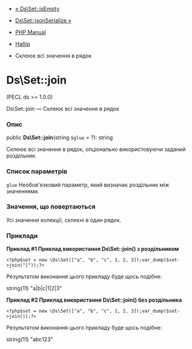 - [« Ds\Set::isEmpty](ds-set.isempty.md)
- [Ds\Set::jsonSerialize »](ds-set.jsonserialize.md)

- [PHP Manual](index.md)
- [Набір](class.ds-set.md)
- Склеює всі значення в рядок

# Ds\Set::join

(PECL ds \>= 1.0.0)

Ds\Set::join — Склеює всі значення в рядок

### Опис

public **Ds\Set::join**(string `$glue` = ?): string

Склеює всі значення в рядок, опціонально використовуючи заданий
роздільник.

### Список параметрів

`glue`
Необов'язковий параметр, який визначає роздільник між значеннями.

### Значення, що повертаються

Усі значення колекції, склеєні в один рядок.

### Приклади

**Приклад #1 Приклад використання **Ds\Set::join()** з роздільником**

` <?php$set = new \Ds\Set(["a", "b", "c", 1, 2, 3]);var_dump($set->join("|"));?> `

Результатом виконання цього прикладу буде щось подібне:

string(11) "a|b|c|1|2|3"

**Приклад #2 Приклад використання **Ds\Set::join()** без роздільника**

` <?php$set = new \Ds\Set(["a", "b", "c", 1, 2, 3]);var_dump($set->join());?> `

Результатом виконання цього прикладу буде щось подібне:

string(11) "abc123"
